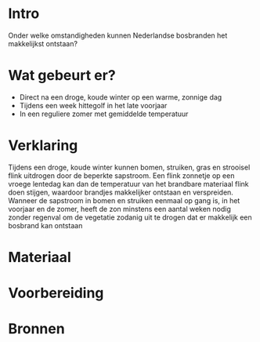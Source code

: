 # Intro
Onder welke omstandigheden kunnen Nederlandse bosbranden het makkelijkst ontstaan?

# Wat gebeurt er?
- Direct na een droge, koude winter op een warme, zonnige dag
- Tijdens een week hittegolf in het late voorjaar
- In een reguliere zomer met gemiddelde temperatuur
    
# Verklaring
Tijdens een droge, koude winter kunnen bomen, struiken, gras en strooisel flink uitdrogen door de beperkte sapstroom. Een flink zonnetje op een vroege lentedag kan dan de temperatuur van het brandbare materiaal flink doen stijgen, waardoor brandjes makkelijker ontstaan en verspreiden. Wanneer de sapstroom in bomen en struiken eenmaal op gang is, in het voorjaar en de zomer, heeft de zon minstens een aantal weken nodig zonder regenval om de vegetatie zodanig uit te drogen dat er makkelijk een bosbrand kan ontstaan

# Materiaal

# Voorbereiding


# Bronnen
